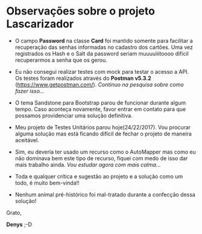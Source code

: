 # Observações sobre o projeto Lascarizador

- O campo **Password** na classe **Card** foi mantido somente para facilitar a recuperação das senhas informadas no cadastro dos cartões.
Uma vez registrados os Hash e o Salt da password seriam muuuuiiitoooo difícil recuperarmos a senha que os gerou.

- Eu não consegui realizar testes com mock para testar o acesso a API. Os testes foram realizados através do **Postman v5.3.2** (https://www.getpostman.com/). _Continuo na pesquisa sobre como fazer isso..._

- O tema Sandstone para Bootstrap parou de funcionar durante algum tempo. Caso aconteça novamente, favor entrar em contato para que possamos providenciar uma solução definitiva.

- Meu projeto de Testes Unitários parou hoje(24/22/2017). Vou procurar alguma solução mas está ficando difícil de fechar o projeto de maneira aceitável.

- Sim, eu deveria ter usado um recurso como o AutoMapper mas como eu não dominava bem este tipo de recurso, fiquei com medo de isso dar mais trabalho ainda. _Vou estudar agora com mais calma..._

- Toda e qualquer crítica e sugestão ao projeto e a solução como um todo, é muito bem-vinda!!

- Nenhum animal pré-histórico foi mal-tratado durante a confecção dessa solução!

Grato,

__**Denys**__ ;-D
